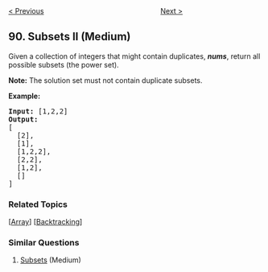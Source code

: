 <!--|This file generated by command(leetcode description); DO NOT EDIT.    |-->
<!--+----------------------------------------------------------------------+-->
<!--|@author    openset <openset.wang@gmail.com>                           |-->
<!--|@link      https://github.com/openset                                 |-->
<!--|@home      https://github.com/openset/leetcode                        |-->
<!--+----------------------------------------------------------------------+-->

[< Previous](https://github.com/openset/leetcode/tree/master/problems/gray-code "Gray Code")
　　　　　　　　　　　　　　　　
[Next >](https://github.com/openset/leetcode/tree/master/problems/decode-ways "Decode Ways")

## 90. Subsets II (Medium)

<p>Given a collection of integers that might contain duplicates, <strong><em>nums</em></strong>, return all possible subsets (the power set).</p>

<p><strong>Note:</strong> The solution set must not contain duplicate subsets.</p>

<p><strong>Example:</strong></p>

<pre>
<strong>Input:</strong> [1,2,2]
<strong>Output:</strong>
[
  [2],
  [1],
  [1,2,2],
  [2,2],
  [1,2],
  []
]
</pre>

### Related Topics
  [[Array](https://github.com/openset/leetcode/tree/master/tag/array/README.md)]
  [[Backtracking](https://github.com/openset/leetcode/tree/master/tag/backtracking/README.md)]

### Similar Questions
  1. [Subsets](https://github.com/openset/leetcode/tree/master/problems/subsets) (Medium)
